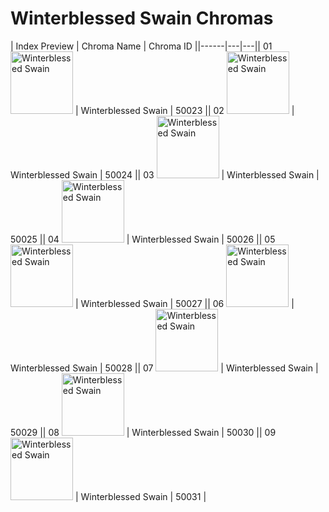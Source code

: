 # Winterblessed Swain Chromas

| Index  Preview | Chroma Name | Chroma ID ||------|---|---|| 01  <img src='https://raw.communitydragon.org/latest/plugins/rcp-be-lol-game-data/global/default/v1/champion-chroma-images/50/50023.png' alt='Winterblessed Swain' width='100'> | Winterblessed Swain | 50023 || 02  <img src='https://raw.communitydragon.org/latest/plugins/rcp-be-lol-game-data/global/default/v1/champion-chroma-images/50/50024.png' alt='Winterblessed Swain' width='100'> | Winterblessed Swain | 50024 || 03  <img src='https://raw.communitydragon.org/latest/plugins/rcp-be-lol-game-data/global/default/v1/champion-chroma-images/50/50025.png' alt='Winterblessed Swain' width='100'> | Winterblessed Swain | 50025 || 04  <img src='https://raw.communitydragon.org/latest/plugins/rcp-be-lol-game-data/global/default/v1/champion-chroma-images/50/50026.png' alt='Winterblessed Swain' width='100'> | Winterblessed Swain | 50026 || 05  <img src='https://raw.communitydragon.org/latest/plugins/rcp-be-lol-game-data/global/default/v1/champion-chroma-images/50/50027.png' alt='Winterblessed Swain' width='100'> | Winterblessed Swain | 50027 || 06  <img src='https://raw.communitydragon.org/latest/plugins/rcp-be-lol-game-data/global/default/v1/champion-chroma-images/50/50028.png' alt='Winterblessed Swain' width='100'> | Winterblessed Swain | 50028 || 07  <img src='https://raw.communitydragon.org/latest/plugins/rcp-be-lol-game-data/global/default/v1/champion-chroma-images/50/50029.png' alt='Winterblessed Swain' width='100'> | Winterblessed Swain | 50029 || 08  <img src='https://raw.communitydragon.org/latest/plugins/rcp-be-lol-game-data/global/default/v1/champion-chroma-images/50/50030.png' alt='Winterblessed Swain' width='100'> | Winterblessed Swain | 50030 || 09  <img src='https://raw.communitydragon.org/latest/plugins/rcp-be-lol-game-data/global/default/v1/champion-chroma-images/50/50031.png' alt='Winterblessed Swain' width='100'> | Winterblessed Swain | 50031 |